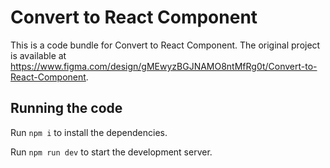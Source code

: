 
  # Convert to React Component

  This is a code bundle for Convert to React Component. The original project is available at https://www.figma.com/design/gMEwyzBGJNAMO8ntMfRg0t/Convert-to-React-Component.

  ## Running the code

  Run `npm i` to install the dependencies.

  Run `npm run dev` to start the development server.
  